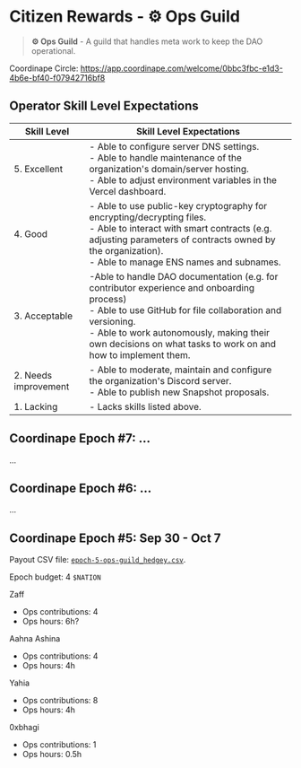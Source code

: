 # Citizen Rewards - ⚙️ Ops Guild

> **⚙️ Ops Guild** - A guild that handles meta work to keep the DAO operational.

Coordinape Circle: https://app.coordinape.com/welcome/0bbc3fbc-e1d3-4b6e-bf40-f07942716bf8

## Operator Skill Level Expectations

| Skill Level          	| Skill Level Expectations     	|
|----------------------	|------------------------------	|
| 5. Excellent         	| - Able to configure server DNS settings.<br>- Able to handle maintenance of the organization's domain/server hosting.<br>- Able to adjust environment variables in the Vercel dashboard.               	|
| 4. Good              	| - Able to use public-key cryptography for encrypting/decrypting files.<br>- Able to interact with smart contracts (e.g. adjusting parameters of contracts owned by the organization).<br>- Able to manage ENS names and subnames.               	|
| 3. Acceptable        	| -Able to handle DAO documentation (e.g. for contributor experience and onboarding process)<br>- Able to use GitHub for file collaboration and versioning.<br>- Able to work autonomously, making their own decisions on what tasks to work on and how to implement them.               	|
| 2. Needs improvement 	| - Able to moderate, maintain and configure the organization's Discord server.<br>- Able to publish new Snapshot proposals.               	|
| 1. Lacking           	| - Lacks skills listed above. 	|

## Coordinape Epoch #7: ...

...

## Coordinape Epoch #6: ...

...

## Coordinape Epoch #5: Sep 30 - Oct 7

Payout CSV file: [`epoch-5-ops-guild_hedgey.csv`](epoch-5-ops-guild_hedgey.csv).

Epoch budget: 4 `$NATION`

Zaff
- Ops contributions: 4
- Ops hours: 6h?

Aahna Ashina
- Ops contributions: 4
- Ops hours: 4h

Yahia
- Ops contributions: 8
- Ops hours: 4h

0xbhagi
- Ops contributions: 1
- Ops hours: 0.5h
